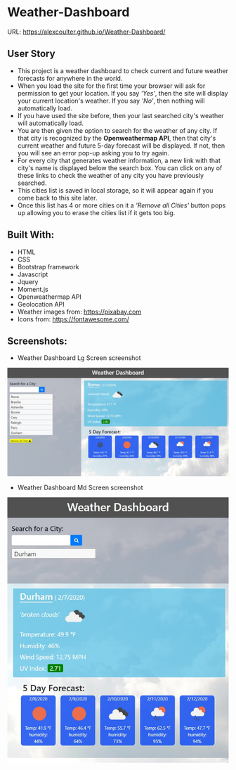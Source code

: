 # Weather-Dashboard
URL: https://alexcoulter.github.io/Weather-Dashboard/

## User Story

* This project is a weather dashboard to check current and future weather forecasts for anywhere in the world.
* When you load the site for the first time your browser will ask for permission to get your location.  If you say *'Yes'*, then the site will display your current location's weather.  If you say *'No'*, then nothing will automatically load.
* If you have used the site before, then your last searched city's weather will automatically load.
* You are then given the option to search for the weather of any city.  If that city is recognized by the **Openweathermap API**, then that city's current weather and future 5-day forecast will be displayed.  If not, then you will see an error pop-up asking you to try again.
* For every city that generates weather information, a new link with that city's name is displayed below the search box.  You can click on any of these links to check the weather of any city you have previously searched.
* This cities list is saved in local storage, so it will appear again if you come back to this site later.
* Once this list has 4 or more cities on it a *'Remove all Cities'* button pops up allowing you to erase the cities list if it gets too big.    

## Built With:

* HTML
* CSS
* Bootstrap framework
* Javascript
* Jquery
* Moment.js
* Openweathermap API
* Geolocation API
* Weather images from: https://pixabay.com
* Icons from: https://fontawesome.com/

## Screenshots:

* Weather Dashboard Lg Screen screenshot

![Weather Dashboard Lg Screen screenshot](/imgs/ss1.jpg)
* Weather Dashboard Md Screen screenshot

![Weather Dashboard Md Screen screenshot](/imgs/ss2.jpg)
